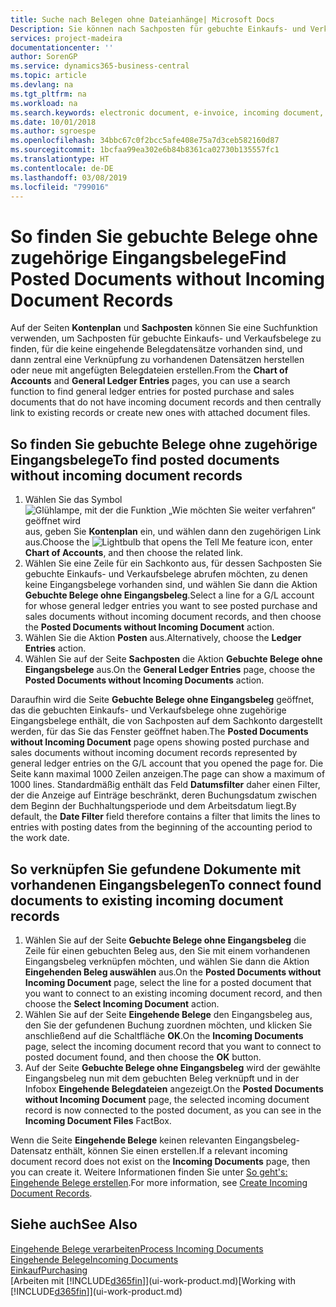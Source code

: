 ```yaml
---
title: Suche nach Belegen ohne Dateianhänge| Microsoft Docs
Description: Sie können nach Sachposten für gebuchte Einkaufs- und Verkaufsbelege suchen, die keine eingehenden elektronische Belege haben, wie importierte Rechnungen.
services: project-madeira
documentationcenter: ''
author: SorenGP
ms.service: dynamics365-business-central
ms.topic: article
ms.devlang: na
ms.tgt_pltfrm: na
ms.workload: na
ms.search.keywords: electronic document, e-invoice, incoming document, OCR, ecommerce, document exchange, import invoice
ms.date: 10/01/2018
ms.author: sgroespe
ms.openlocfilehash: 34bbc67c0f2bcc5afe408e75a7d3ceb582160d87
ms.sourcegitcommit: 1bcfaa99ea302e6b84b8361ca02730b135557fc1
ms.translationtype: HT
ms.contentlocale: de-DE
ms.lasthandoff: 03/08/2019
ms.locfileid: "799016"
---
```

# <a name="find-posted-documents-without-incoming-document-records"></a><span data-ttu-id="995c9-103">So finden Sie gebuchte Belege ohne zugehörige Eingangsbelege</span><span class="sxs-lookup"><span data-stu-id="995c9-103">Find Posted Documents without Incoming Document Records</span></span>
<span data-ttu-id="995c9-104">Auf der Seiten **Kontenplan** und **Sachposten** können Sie eine Suchfunktion verwenden, um Sachposten für gebuchte Einkaufs- und Verkaufsbelege zu finden, für die keine eingehende Belegdatensätze vorhanden sind, und dann zentral eine Verknüpfung zu vorhandenen Datensätzen herstellen oder neue mit angefügten Belegdateien erstellen.</span><span class="sxs-lookup"><span data-stu-id="995c9-104">From the **Chart of Accounts** and **General Ledger Entries** pages, you can use a search function to find general ledger entries for posted purchase and sales documents that do not have incoming document records and then centrally link to existing records or create new ones with attached document files.</span></span>

## <a name="to-find-posted-documents-without-incoming-document-records"></a><span data-ttu-id="995c9-105">So finden Sie gebuchte Belege ohne zugehörige Eingangsbelege</span><span class="sxs-lookup"><span data-stu-id="995c9-105">To find posted documents without incoming document records</span></span>
1. <span data-ttu-id="995c9-106">Wählen Sie das Symbol ![Glühlampe, mit der die Funktion „Wie möchten Sie weiter verfahren“ geöffnet wird](media/ui-search/search_small.png "Wie möchten Sie weiter verfahren?") aus, geben Sie **Kontenplan** ein, und wählen dann den zugehörigen Link aus.</span><span class="sxs-lookup"><span data-stu-id="995c9-106">Choose the ![Lightbulb that opens the Tell Me feature](media/ui-search/search_small.png "Tell me what you want to do") icon, enter **Chart of Accounts**, and then choose the related link.</span></span>
2. <span data-ttu-id="995c9-107">Wählen Sie eine Zeile für ein Sachkonto aus, für dessen Sachposten Sie gebuchte Einkaufs- und Verkaufsbelege abrufen möchten, zu denen keine Eingangsbelege vorhanden sind, und wählen Sie dann die Aktion **Gebuchte Belege ohne Eingangsbeleg**.</span><span class="sxs-lookup"><span data-stu-id="995c9-107">Select a line for a G/L account for whose general ledger entries you want to see posted purchase and sales documents without incoming document records, and then choose the **Posted Documents without Incoming Document** action.</span></span>
3. <span data-ttu-id="995c9-108">Wählen Sie die Aktion **Posten** aus.</span><span class="sxs-lookup"><span data-stu-id="995c9-108">Alternatively, choose the **Ledger Entries** action.</span></span>
4. <span data-ttu-id="995c9-109">Wählen Sie auf der Seite **Sachposten** die Aktion **Gebuchte Belege ohne Eingangsbelege** aus.</span><span class="sxs-lookup"><span data-stu-id="995c9-109">On the **General Ledger Entries** page, choose the **Posted Documents without Incoming Documents** action.</span></span>

<span data-ttu-id="995c9-110">Daraufhin wird die Seite **Gebuchte Belege ohne Eingangsbeleg** geöffnet, das die gebuchten Einkaufs- und Verkaufsbelege ohne zugehörige Eingangsbelege enthält, die von Sachposten auf dem Sachkonto dargestellt werden, für das Sie das Fenster geöffnet haben.</span><span class="sxs-lookup"><span data-stu-id="995c9-110">The **Posted Documents without Incoming Document** page opens showing posted purchase and sales documents without incoming document records represented by general ledger entries on the G/L account that you opened the page for.</span></span> <span data-ttu-id="995c9-111">Die Seite kann maximal 1000 Zeilen anzeigen.</span><span class="sxs-lookup"><span data-stu-id="995c9-111">The page can show a maximum of 1000 lines.</span></span> <span data-ttu-id="995c9-112">Standardmäßig enthält das Feld **Datumsfilter** daher einen Filter, der die Anzeige auf Einträge beschränkt, deren Buchungsdatum zwischen dem Beginn der Buchhaltungsperiode und dem Arbeitsdatum liegt.</span><span class="sxs-lookup"><span data-stu-id="995c9-112">By default, the **Date Filter** field therefore contains a filter that limits the lines to entries with posting dates from the beginning of the accounting period to the work date.</span></span>

## <a name="to-connect-found-documents-to-existing-incoming-document-records"></a><span data-ttu-id="995c9-113">So verknüpfen Sie gefundene Dokumente mit vorhandenen Eingangsbelegen</span><span class="sxs-lookup"><span data-stu-id="995c9-113">To connect found documents to existing incoming document records</span></span>
1. <span data-ttu-id="995c9-114">Wählen Sie auf der Seite **Gebuchte Belege ohne Eingangsbeleg** die Zeile für einen gebuchten Beleg aus, den Sie mit einem vorhandenen Eingangsbeleg verknüpfen möchten, und wählen Sie dann die Aktion **Eingehenden Beleg auswählen** aus.</span><span class="sxs-lookup"><span data-stu-id="995c9-114">On the **Posted Documents without Incoming Document** page, select the line for a posted document that you want to connect to an existing incoming document record, and then choose the **Select Incoming Document** action.</span></span>
2. <span data-ttu-id="995c9-115">Wählen Sie auf der Seite **Eingehende Belege** den Eingangsbeleg aus, den Sie der gefundenen Buchung zuordnen möchten, und klicken Sie anschließend auf die Schaltfläche **OK**.</span><span class="sxs-lookup"><span data-stu-id="995c9-115">On the **Incoming Documents** page, select the incoming document record that you want to connect to posted document found, and then choose the **OK** button.</span></span>
3. <span data-ttu-id="995c9-116">Auf der Seite **Gebuchte Belege ohne Eingangsbeleg** wird der gewählte Eingangsbeleg nun mit dem gebuchten Beleg verknüpft und in der Infobox **Eingehende Belegdateien** angezeigt.</span><span class="sxs-lookup"><span data-stu-id="995c9-116">On the **Posted Documents without Incoming Document** page, the selected incoming document record is now connected to the posted document, as you can see in the **Incoming Document Files** FactBox.</span></span>

<span data-ttu-id="995c9-117">Wenn die Seite **Eingehende Belege** keinen relevanten Eingangsbeleg-Datensatz enthält, können Sie einen erstellen.</span><span class="sxs-lookup"><span data-stu-id="995c9-117">If a relevant incoming document record does not exist on the **Incoming Documents** page, then you can create it.</span></span> <span data-ttu-id="995c9-118">Weitere Informationen finden Sie unter [So geht's: Eingehende Belege erstellen](across-how-create-income-document-records.md).</span><span class="sxs-lookup"><span data-stu-id="995c9-118">For more information, see [Create Incoming Document Records](across-how-create-income-document-records.md).</span></span>

## <a name="see-also"></a><span data-ttu-id="995c9-119">Siehe auch</span><span class="sxs-lookup"><span data-stu-id="995c9-119">See Also</span></span>
[<span data-ttu-id="995c9-120">Eingehende Belege verarbeiten</span><span class="sxs-lookup"><span data-stu-id="995c9-120">Process Incoming Documents</span></span>](across-process-income-documents.md)  
[<span data-ttu-id="995c9-121">Eingehende Belege</span><span class="sxs-lookup"><span data-stu-id="995c9-121">Incoming Documents</span></span>](across-income-documents.md)  
[<span data-ttu-id="995c9-122">Einkauf</span><span class="sxs-lookup"><span data-stu-id="995c9-122">Purchasing</span></span>](purchasing-manage-purchasing.md)  
<span data-ttu-id="995c9-123">[Arbeiten mit [!INCLUDE[d365fin](includes/d365fin_md.md)]](ui-work-product.md)</span><span class="sxs-lookup"><span data-stu-id="995c9-123">[Working with [!INCLUDE[d365fin](includes/d365fin_md.md)]](ui-work-product.md)</span></span>
